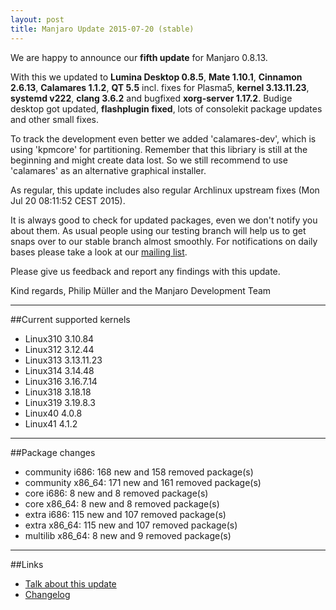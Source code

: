 ```yaml
---
layout: post
title: Manjaro Update 2015-07-20 (stable)
---
```


We are happy to announce our **fifth update** for Manjaro 0.8.13.

With this we updated to **Lumina Desktop 0.8.5**, **Mate 1.10.1**, **Cinnamon 2.6.13**, **Calamares 1.1.2**, **QT 5.5** incl. fixes for Plasma5, **kernel 3.13.11.23**, **systemd v222**, **clang 3.6.2** and bugfixed **xorg-server 1.17.2**. Budige desktop got updated, **flashplugin fixed**, lots of consolekit package updates and other small fixes.

To track the development even better we added 'calamares-dev', which is using 'kpmcore' for partitioning. Remember that this libriary is still at the beginning and might create data lost. So we still recommend to use 'calamares' as an alternative graphical installer.

As regular, this update includes also regular Archlinux upstream fixes (Mon Jul 20 08:11:52 CEST 2015).

It is always good to check for updated packages, even we don't notify you about them. As usual people using our testing branch will help us to get snaps over to our stable branch almost smoothly. For notifications on daily bases please take a look at our [mailing list](https://lists.manjaro.org/pipermail/manjaro-packages/).


Please give us feedback and report any findings with this update.

Kind regards,
Philip Müller and the Manjaro Development Team

----

##Current supported kernels

* Linux310 3.10.84
* Linux312 3.12.44
* Linux313 3.13.11.23
* Linux314 3.14.48
* Linux316 3.16.7.14
* Linux318 3.18.18
* Linux319 3.19.8.3
* Linux40  4.0.8
* Linux41  4.1.2

----

##Package changes

* community i686:  168 new and 158 removed package(s)
* community x86_64:  171 new and 161 removed package(s)
* core i686:  8 new and 8 removed package(s)
* core x86_64:  8 new and 8 removed package(s)
* extra i686:  115 new and 107 removed package(s)
* extra x86_64:  115 new and 107 removed package(s)
* multilib x86_64:  8 new and 9 removed package(s)

----

##Links

* [Talk about this update](https://forum.manjaro.org/index.php?topic=24445.0)
* [Changelog](https://lists.manjaro.org/pipermail/manjaro-packages/Week-of-Mon-20150720/003709.html)
